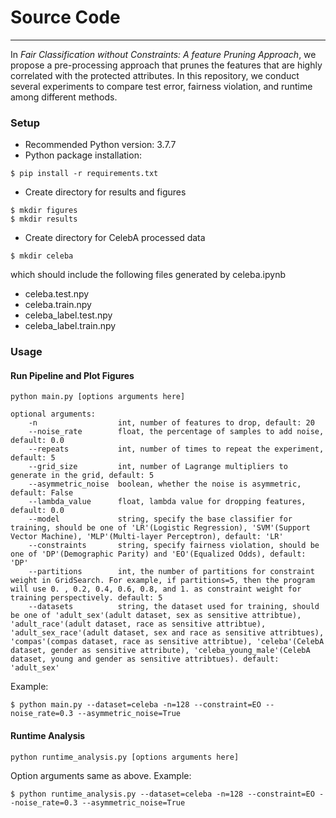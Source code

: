 # Source Code
---

In *Fair Classification without Constraints: A feature Pruning Approach*, we propose a pre-processing approach that prunes the features that are highly correlated with the protected attributes. In this repository, we conduct several experiments to compare test error, fairness violation, and runtime among different methods. 


### Setup
- Recommended Python version: 3.7.7
- Python package installation:
```
$ pip install -r requirements.txt 
```
- Create directory for results and figures
```
$ mkdir figures
$ mkdir results
```
- Create directory for CelebA processed data
```
$ mkdir celeba
```
which should include the following files generated by celeba.ipynb
- celeba.test.npy
- celeba.train.npy
- celeba_label.test.npy
- celeba_label.train.npy


### Usage
#### Run Pipeline and Plot Figures
```
python main.py [options arguments here]
```

```
optional arguments:
    -n                  int, number of features to drop, default: 20
    --noise_rate        float, the percentage of samples to add noise, default: 0.0
    --repeats           int, number of times to repeat the experiment, default: 5
    --grid_size         int, number of Lagrange multipliers to generate in the grid, default: 5
    --asymmetric_noise  boolean, whether the noise is asymmetric, default: False
    --lambda_value      float, lambda value for dropping features, default: 0.0
    --model             string, specify the base classifier for training, should be one of 'LR'(Logistic Regression), 'SVM'(Support Vector Machine), 'MLP'(Multi-layer Perceptron), default: 'LR'
    --constraints       string, specify fairness violation, should be one of 'DP'(Demographic Parity) and 'EO'(Equalized Odds), default: 'DP'
    --partitions        int, the number of partitions for constraint weight in GridSearch. For example, if partitions=5, then the program will use 0. , 0.2, 0.4, 0.6, 0.8, and 1. as constraint weight for training perspectively. default: 5
    --datasets          string, the dataset used for training, should be one of 'adult_sex'(adult dataset, sex as sensitive attribtue), 'adult_race'(adult dataset, race as sensitive attribtue), 'adult_sex_race'(adult dataset, sex and race as sensitive attribtues), 'compas'(compas dataset, race as sensitive attribtue), 'celeba'(CelebA dataset, gender as sensitive attribute), 'celeba_young_male'(CelebA dataset, young and gender as sensitive attribtues). default: 'adult_sex'
```
Example:
```
$ python main.py --dataset=celeba -n=128 --constraint=EO --noise_rate=0.3 --asymmetric_noise=True
```

#### Runtime Analysis
```
python runtime_analysis.py [options arguments here]
```
Option arguments same as above. Example:
```
$ python runtime_analysis.py --dataset=celeba -n=128 --constraint=EO --noise_rate=0.3 --asymmetric_noise=True
```